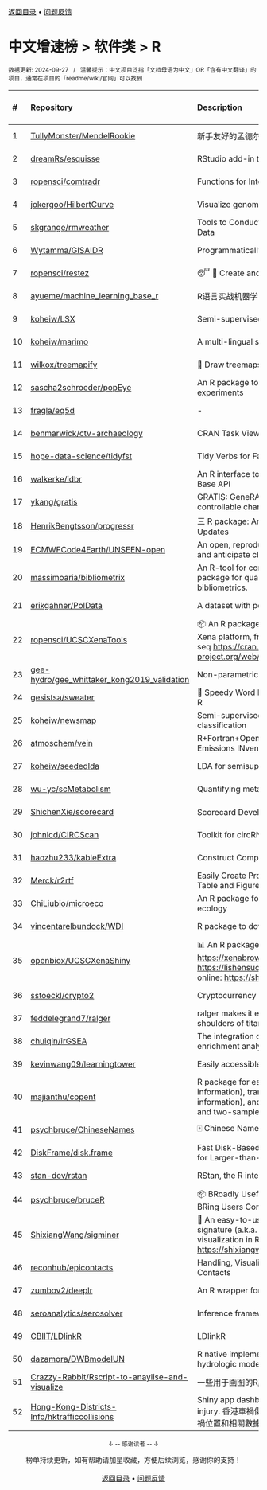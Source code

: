 <a href="https://gitee.com/GrowingGit/GitHub-Chinese-Top-Charts#github中文排行榜">返回目录</a> • <a href="/content/docs/feedback.md">问题反馈</a>

# 中文增速榜 > 软件类 > R
<sub>数据更新: 2024-09-27&nbsp;&nbsp;&nbsp;/&nbsp;&nbsp;&nbsp;温馨提示：中文项目泛指「文档母语为中文」OR「含有中文翻译」的项目，通常在项目的「readme/wiki/官网」可以找到</sub>

|#|Repository|Description|Stars|Average daily growth|Updated|
|:-|:-|:-|:-|:-|:-|
|1|[TullyMonster/MendelRookie](https://github.com/TullyMonster/MendelRookie)|新手友好的孟德尔随机化项目|136|1|2024-04-26|
|2|[dreamRs/esquisse](https://github.com/dreamRs/esquisse)|RStudio add-in to make plots interactively with ggplot2|1774|1|2024-09-18|
|3|[ropensci/comtradr](https://github.com/ropensci/comtradr)|Functions for Interacting with the UN Comtrade API|64|0|2024-09-24|
|4|[jokergoo/HilbertCurve](https://github.com/jokergoo/HilbertCurve)|Visualize genomic data by Hilbert curve|40|0|2024-09-12|
|5|[skgrange/rmweather](https://github.com/skgrange/rmweather)|Tools to Conduct Meteorological Normalisation on Air Quality Data|46|0|2024-06-05|
|6|[Wytamma/GISAIDR](https://github.com/Wytamma/GISAIDR)|Programmatically interact with the GISAID database.|69|0|2024-09-19|
|7|[ropensci/restez](https://github.com/ropensci/restez)|:sleeping: :open_file_folder: Create and Query a Local Copy of GenBank in R|25|0|2024-04-19|
|8|[ayueme/machine_learning_base_r](https://github.com/ayueme/machine_learning_base_r)|R语言实战机器学习|11|0|2024-09-11|
|9|[koheiw/LSX](https://github.com/koheiw/LSX)|Semi-supervised algorithm for document scaling|55|0|2024-07-23|
|10|[koheiw/marimo](https://github.com/koheiw/marimo)|A multi-lingual stopwords lists|15|0|2024-07-22|
|11|[wilkox/treemapify](https://github.com/wilkox/treemapify)|🌳 Draw treemaps in ggplot2|214|0|2024-06-15|
|12|[sascha2schroeder/popEye](https://github.com/sascha2schroeder/popEye)|An R package to analyze eye-tracking data from reading experiments|22|0|2024-08-21|
|13|[fragla/eq5d](https://github.com/fragla/eq5d)|-|21|0|2024-09-09|
|14|[benmarwick/ctv-archaeology](https://github.com/benmarwick/ctv-archaeology)|CRAN Task View: Archaeological Science|145|0|2024-09-20|
|15|[hope-data-science/tidyfst](https://github.com/hope-data-science/tidyfst)|Tidy Verbs for Fast Data Manipulation|97|0|2024-09-16|
|16|[walkerke/idbr](https://github.com/walkerke/idbr)|An R interface to the US Census Bureau International Data Base API|58|0|2024-07-28|
|17|[ykang/gratis](https://github.com/ykang/gratis)|GRATIS: GeneRAting TIme Series with diverse and controllable characteristics|76|0|2024-04-08|
|18|[HenrikBengtsson/progressr](https://github.com/HenrikBengtsson/progressr)|三 R package: An Inclusive, Unifying API for Progress Updates|280|0|2024-04-19|
|19|[ECMWFCode4Earth/UNSEEN-open](https://github.com/ECMWFCode4Earth/UNSEEN-open)|An open, reproducible and transferable workflow to assess and anticipate climate extremes beyond the observed record|17|0|2024-04-01|
|20|[massimoaria/bibliometrix](https://github.com/massimoaria/bibliometrix)|An R-tool for comprehensive science mapping analysis. A package for quantitative research in scientometrics and bibliometrics.|500|0|2024-07-02|
|21|[erikgahner/PolData](https://github.com/erikgahner/PolData)|A dataset with political datasets|619|0|2024-09-07|
|22|[ropensci/UCSCXenaTools](https://github.com/ropensci/UCSCXenaTools)|:package: An R package for accessing genomics data from UCSC Xena platform, from cancer multi-omics to single-cell RNA-seq https://cran.r-project.org/web/packages/UCSCXenaTools/|102|0|2024-08-29|
|23|[gee-hydro/gee_whittaker_kong2019_validation](https://github.com/gee-hydro/gee_whittaker_kong2019_validation)|Non-parametric weighted Whittaker smoothing|33|0|2024-04-11|
|24|[gesistsa/sweater](https://github.com/gesistsa/sweater)|👚 Speedy Word Embedding Association Test & Extras using R|27|0|2024-08-12|
|25|[koheiw/newsmap](https://github.com/koheiw/newsmap)|Semi-supervised algorithm for geographical document classification|58|0|2024-06-11|
|26|[atmoschem/vein](https://github.com/atmoschem/vein)| R+Fortran+OpenMP package to estimate Vehicular Emissions INventories VEIN. |44|0|2024-09-05|
|27|[koheiw/seededlda](https://github.com/koheiw/seededlda)|LDA for semisupervised topic modeling|73|0|2024-09-05|
|28|[wu-yc/scMetabolism](https://github.com/wu-yc/scMetabolism)|Quantifying metabolism activity at the single-cell resolution|109|0|2024-08-11|
|29|[ShichenXie/scorecard](https://github.com/ShichenXie/scorecard)|Scorecard Development in R, 评分卡|159|0|2024-04-13|
|30|[johnlcd/CIRCScan](https://github.com/johnlcd/CIRCScan)|Toolkit for circRNA prediction by machine learning|6|0|2024-09-13|
|31|[haozhu233/kableExtra](https://github.com/haozhu233/kableExtra)|Construct Complex Table with knitr::kable() + pipe. |688|0|2024-07-10|
|32|[Merck/r2rtf](https://github.com/Merck/r2rtf)|Easily Create Production-Ready Rich Text Format (RTF) Table and Figure|76|0|2024-09-18|
|33|[ChiLiubio/microeco](https://github.com/ChiLiubio/microeco)|An R package for data analysis in microbial community ecology|195|0|2024-09-26|
|34|[vincentarelbundock/WDI](https://github.com/vincentarelbundock/WDI)|R package to download World Bank data|210|0|2024-09-16|
|35|[openbiox/UCSCXenaShiny](https://github.com/openbiox/UCSCXenaShiny)|📊 An R package for interactively exploring UCSC Xena https://xenabrowser.net/datapages/; Book: https://lishensuo.github.io/UCSCXenaShiny_Book; App online: https://shiny.hiplot.cn/ucsc-xena-shiny/, htt ...|86|0|2024-09-10|
|36|[sstoeckl/crypto2](https://github.com/sstoeckl/crypto2)|Cryptocurrency Market Data|53|0|2024-09-04|
|37|[feddelegrand7/ralger](https://github.com/feddelegrand7/ralger)|ralger makes it easy to scrape a website. Built on the shoulders of titans: rvest, xml2. |156|0|2024-07-16|
|38|[chuiqin/irGSEA](https://github.com/chuiqin/irGSEA)|The integration of single cell rank-based gene set enrichment analysis|108|0|2024-07-23|
|39|[kevinwang09/learningtower](https://github.com/kevinwang09/learningtower)|Easily accessible PISA data|26|0|2024-08-02|
|40|[majianthu/copent](https://github.com/majianthu/copent)|R package for estimating copula entropy (mutual information), transfer entropy (conditional mutual information), and the statistic for multivariate normality test and two-sample test|40|0|2024-06-07|
|41|[psychbruce/ChineseNames](https://github.com/psychbruce/ChineseNames)|🀄 Chinese Name Database (1930-2008).|141|0|2024-07-27|
|42|[DiskFrame/disk.frame](https://github.com/DiskFrame/disk.frame)|Fast Disk-Based Parallelized Data Manipulation Framework for Larger-than-RAM Data|594|0|2024-09-10|
|43|[stan-dev/rstan](https://github.com/stan-dev/rstan)|RStan, the R interface to Stan|1035|0|2024-08-28|
|44|[psychbruce/bruceR](https://github.com/psychbruce/bruceR)|📦 BRoadly Useful Convenient and Efficient R functions that BRing Users Concise and Elegant R data analyses.|164|0|2024-06-16|
|45|[ShixiangWang/sigminer](https://github.com/ShixiangWang/sigminer)|🌲 An easy-to-use and scalable toolkit for genomic alteration signature (a.k.a. mutational signature) analysis and visualization in R https://shixiangwang.github.io/sigminer/reference/index.html|142|0|2024-08-04|
|46|[reconhub/epicontacts](https://github.com/reconhub/epicontacts)|Handling, Visualisation and Analysis of Epidemiological Contacts|15|0|2024-04-29|
|47|[zumbov2/deeplr](https://github.com/zumbov2/deeplr)|An R wrapper for the DeepL Translator API|38|0|2024-03-28|
|48|[seroanalytics/serosolver](https://github.com/seroanalytics/serosolver)|Inference framework for serological data|16|0|2024-08-15|
|49|[CBIIT/LDlinkR](https://github.com/CBIIT/LDlinkR)|LDlinkR|54|0|2024-04-17|
|50|[dazamora/DWBmodelUN](https://github.com/dazamora/DWBmodelUN)|R native implementation of the Dynamic Water Balance hydrologic model in a monthly time step |9|0|2024-07-11|
|51|[Crazzy-Rabbit/Rscript-to-anaylise-and-visualize](https://github.com/Crazzy-Rabbit/Rscript-to-anaylise-and-visualize)|一些用于画图的R脚本|13|0|2024-05-28|
|52|[Hong-Kong-Districts-Info/hktrafficcollisions](https://github.com/Hong-Kong-Districts-Info/hktrafficcollisions)|Shiny app dashboard of HK traffic collisions that result in injury.   香港車禍傷亡資料庫：利用互動地圖和儀表版，將香港車禍位置和相關數據可視化。|7|0|2024-09-18|

<div align="center">
    <p><sub>↓ -- 感谢读者 -- ↓</sub></p>
    榜单持续更新，如有帮助请加星收藏，方便后续浏览，感谢你的支持！
</div>

<br/>

<div align="center"><a href="https://gitee.com/GrowingGit/GitHub-Chinese-Top-Charts#github中文排行榜">返回目录</a> • <a href="/content/docs/feedback.md">问题反馈</a></div>
